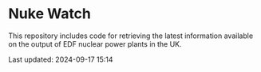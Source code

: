 # Nuke Watch

This repository includes code for retrieving the latest information available on the output of EDF nuclear power plants in the UK.

Last updated: 2024-09-17 15:14